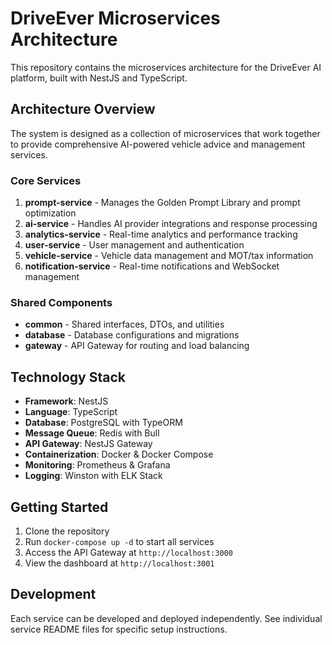 # DriveEver Microservices Architecture

This repository contains the microservices architecture for the DriveEver AI platform, built with NestJS and TypeScript.

## Architecture Overview

The system is designed as a collection of microservices that work together to provide comprehensive AI-powered vehicle advice and management services.

### Core Services

1. **prompt-service** - Manages the Golden Prompt Library and prompt optimization
2. **ai-service** - Handles AI provider integrations and response processing
3. **analytics-service** - Real-time analytics and performance tracking
4. **user-service** - User management and authentication
5. **vehicle-service** - Vehicle data management and MOT/tax information
6. **notification-service** - Real-time notifications and WebSocket management

### Shared Components

- **common** - Shared interfaces, DTOs, and utilities
- **database** - Database configurations and migrations
- **gateway** - API Gateway for routing and load balancing

## Technology Stack

- **Framework**: NestJS
- **Language**: TypeScript
- **Database**: PostgreSQL with TypeORM
- **Message Queue**: Redis with Bull
- **API Gateway**: NestJS Gateway
- **Containerization**: Docker & Docker Compose
- **Monitoring**: Prometheus & Grafana
- **Logging**: Winston with ELK Stack

## Getting Started

1. Clone the repository
2. Run `docker-compose up -d` to start all services
3. Access the API Gateway at `http://localhost:3000`
4. View the dashboard at `http://localhost:3001`

## Development

Each service can be developed and deployed independently. See individual service README files for specific setup instructions.




